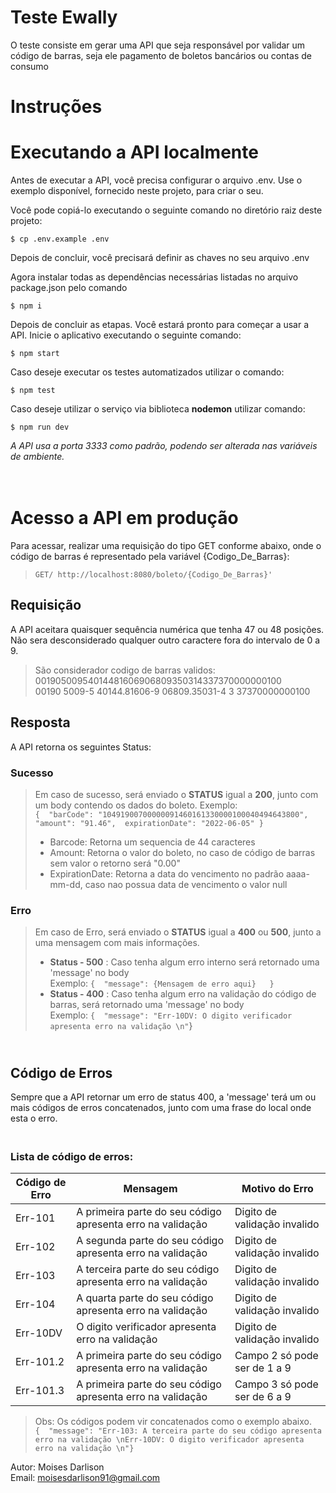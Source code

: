 # Teste Ewally

O teste consiste em gerar uma API que seja responsável por validar um código de barras, seja ele pagamento de boletos bancários ou contas de consumo

# Instruções

# Executando a API localmente

Antes de executar a API, você precisa configurar o arquivo .env. Use o exemplo disponível, fornecido neste projeto, para criar o seu.

Você pode copiá-lo executando o seguinte comando no diretório raiz deste projeto:

`$ cp .env.example .env`

Depois de concluir, você precisará definir as chaves no seu arquivo .env

Agora instalar todas as dependências necessárias listadas no arquivo package.json pelo comando 

`$ npm i`

Depois de concluir as etapas. Você estará pronto para começar a usar a API. Inicie o aplicativo executando o seguinte comando:

`$ npm start`

Caso deseje executar os testes automatizados utilizar o comando:

`$ npm test`

Caso deseje utilizar o serviço via biblioteca **nodemon** utilizar comando:

`$ npm run dev`

_A API usa a porta 3333 como padrão, podendo ser alterada nas variáveis de ambiente._


# </br>Acesso a API em produção
Para acessar, realizar uma requisição do tipo GET conforme abaixo, onde o código de barras é representado pela variável {Codigo_De_Barras}:</br>

>`GET/ http://localhost:8080/boleto/{Codigo_De_Barras}'`

##  Requisição 
A API aceitara quaisquer sequência numérica que tenha 47 ou 48 posições. Não sera desconsiderado qualquer outro caractere fora do intervalo de 0 a 9.
>São considerador codigo de barras validos: </br>
>00190500954014481606906809350314337370000000100 </br>
>00190 5009-5 40144.81606-9 06809.35031-4 3 37370000000100


## Resposta
A API retorna os seguintes Status:
### Sucesso
> Em caso de sucesso, será enviado o **STATUS** igual a **200**, junto com um body contendo os dados do boleto. Exemplo:</br>
> `{  "barCode": "10491900700000091460161330000100040494643800",  "amount": "91.46",  expirationDate": "2022-06-05"	}`
> * Barcode: Retorna um sequencia de 44 caracteres
> * Amount: Retorna o valor do boleto, no caso de código de barras sem valor o retorno será "0.00"
> * ExpirationDate: Retorna a data do vencimento no padrão aaaa-mm-dd, caso nao possua data de vencimento o valor null

### Erro
> Em caso de Erro, será enviado o **STATUS** igual a **400** ou **500**,  junto a uma mensagem com mais informações.  
> * **Status - 500** :  Caso tenha algum erro interno será retornado uma 'message' no body </br>
> Exemplo: `{  "message": {Mensagem de erro aqui}	}`
> * **Status - 400** :  Caso tenha algum erro na validação do código de barras, será retornado uma 'message' no body</br>
> Exemplo: `{  "message": "Err-10DV: O digito verificador apresenta erro na validação \n"`}


## </br> Código de Erros 
Sempre que a API retornar um erro de status 400, a 'message'  terá um ou mais códigos de erros concatenados, junto com uma frase do local onde esta o erro.

### </br> Lista de código de erros:

|Código de Erro| Mensagem     								        |Motivo do Erro	  			    |
|--------------|----------------------------------------------------|-------------------------------|
|Err-101  |A primeira parte do seu código apresenta erro na validação | Digito de validação invalido  | 
|Err-102  |A segunda parte do seu código apresenta erro na validação 	| Digito de validação invalido  |
|Err-103  |A terceira parte do seu código apresenta erro na validação | Digito de validação invalido  |
|Err-104  |A quarta parte do seu código apresenta erro na validação 	| Digito de validação invalido  |
|Err-10DV |O digito verificador apresenta erro na validação 	        | Digito de validação invalido  |
|Err-101.2|A primeira parte do seu código apresenta erro na validação 	| Campo 2 só pode ser de 1 a 9   |
|Err-101.3|A primeira parte do seu código apresenta erro na validação 	| Campo 3 só pode ser de 6 a 9  |

> Obs: Os códigos podem vir concatenados  como o exemplo abaixo.</br>
`{  "message": "Err-103: A terceira parte do seu código apresenta erro na validação \nErr-10DV: O digito verificador apresenta erro na validação \n"}`

Autor: Moises Darlison </br>
Email: moisesdarlison91@gmail.com